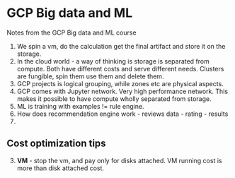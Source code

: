 # GCP Big data and ML 
Notes from the GCP Big data and ML course

1. We spin a vm, do the calculation get the final artifact and store it on the storage.
2. In the cloud world - a way of thinking is storage is separated from compute. Both have different costs and serve different needs. Clusters are fungible, spin them use them and delete them. 
3. GCP projects is logical grouping, while zones etc are physical aspects.
4. GCP comes with Jupyter network. Very high performance network. This makes it possible to have compute wholly separated from storage. 
5. ML is training with examples != rule engine.	
6. How does recommendation engine work - reviews data - rating - results
7. 

## Cost optimization tips
3.  **VM** - stop the vm, and pay only for disks attached. VM running cost is more than disk attached cost.
<!--stackedit_data:
eyJoaXN0b3J5IjpbLTc3MjQ4MTMyNCwyMDA2NTE1MTM0LC02OD
E2NDU4MTcsLTU4OTE5NDM4NCwtMTY0OTE2NzM5NiwtMjQ5NDk0
MjQ1LDg1OTM3MDcxLC01MzUxNDU4NTddfQ==
-->